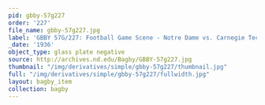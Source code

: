 ```yaml
---
pid: gbby-57g227
order: '227'
file_name: gbby-57g227.jpg
label: 'GBBY 57G/227: Football Game Scene - Notre Dame vs. Carnegie Tech - 1936'
_date: '1936'
object_type: glass plate negative
source: http://archives.nd.edu/Bagby/GBBY-57g227.jpg
thumbnail: "/img/derivatives/simple/gbby-57g227/thumbnail.jpg"
full: "/img/derivatives/simple/gbby-57g227/fullwidth.jpg"
layout: bagby_item
collection: bagby
---
```

